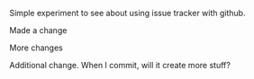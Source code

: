 Simple experiment to see about using issue tracker with github.

Made a change

More changes

Additional change. When I commit, will it create more stuff?
